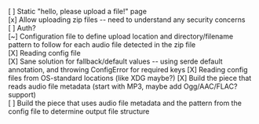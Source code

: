 [ ] Static "hello, please upload a file!" page  
[x] Allow uploading zip files -- need to understand any security concerns  
[ ] Auth?  
[~] Configuration file to define upload location and directory/filename pattern to follow for each audio file detected in the zip file  
	[X] Reading config file  
	[X] Sane solution for fallback/default values -- using serde default annotation, and throwing ConfigError for required keys
	[X] Reading config files from OS-standard locations (like XDG maybe?)
[X] Build the piece that reads audio file metadata (start with MP3, maybe add Ogg/AAC/FLAC? support)  
[ ] Build the piece that uses audio file metadata and the pattern from the config file to determine output file structure  
